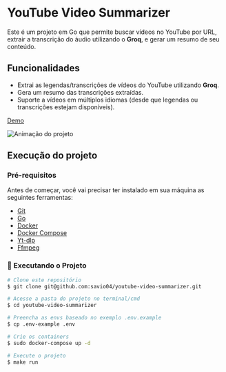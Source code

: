 # YouTube Video Summarizer

Este é um projeto em Go que permite buscar vídeos no YouTube por URL, extrair a transcrição do áudio utilizando o **Groq**, e gerar um resumo de seu conteúdo.

## Funcionalidades

- Extrai as legendas/transcrições de vídeos do YouTube utilizando **Groq**.
- Gera um resumo das transcrições extraídas.
- Suporte a vídeos em múltiplos idiomas (desde que legendas ou transcrições estejam disponíveis).

[Demo](https://yt.savioaraujogomes.com)

![Animação do projeto](https://github.com/savio04/youtube-video-summarizer/blob/main/ui/public/gif.gif)

## Execução do projeto 

### Pré-requisitos

Antes de começar, você vai precisar ter instalado em sua máquina as seguintes ferramentas:
- [Git](https://git-scm.com)
- [Go](https://go.dev/doc/install)
- [Docker](https://docs.docker.com/engine/install/ubuntu)
- [Docker Compose](https://docs.docker.com/compose/install)
- [Yt-dlp](https://github.com/yt-dlp/yt-dlp)
- [Ffmpeg](https://www.ffmpeg.org/download.html)

### 🎲 Executando o Projeto

```bash
# Clone este repositório
$ git clone git@github.com:savio04/youtube-video-summarizer.git

# Acesse a pasta do projeto no terminal/cmd
$ cd youtube-video-summarizer

# Preencha as envs baseado no exemplo .env.example
$ cp .env-example .env

# Crie os containers
$ sudo docker-compose up -d

# Execute o projeto
$ make run
```
